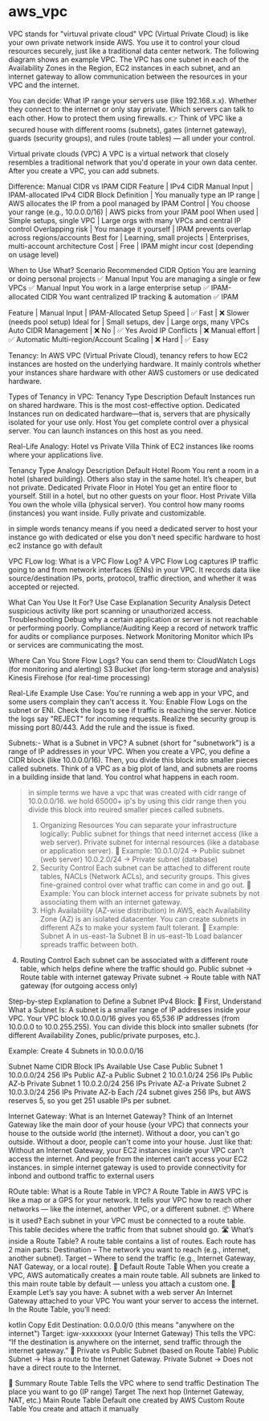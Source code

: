 # aws_vpc
VPC stands for "virtuval private cloud"
VPC (Virtual Private Cloud) is like your own private network inside AWS. You use it to control your cloud resources securely, just like a traditional data center network.
The following diagram shows an example VPC. The VPC has one subnet in each of the Availability Zones in the Region, EC2 instances in each subnet, and an internet gateway to allow communication between the resources in your VPC and the internet.

You can decide:
What IP range your servers use (like 192.168.x.x).
Whether they connect to the internet or only stay private.
Which servers can talk to each other.
How to protect them using firewalls.
👉 Think of VPC like a secured house with different rooms (subnets), gates (internet gateway), guards (security groups), and rules (route tables) — all under your control.

Virtual private clouds (VPC)
A VPC is a virtual network that closely resembles a traditional network that you'd operate in your own data center. After you create a VPC, you can add subnets.

Difference: Manual CIDR vs IPAM CIDR
Feature    | IPv4 CIDR Manual Input        | IPAM-allocated IPv4 CIDR Block
Definition | You manually type an IP range | AWS allocates the IP from a pool managed by IPAM
Control    | You choose your range (e.g., 10.0.0.0/16) | AWS picks from your IPAM pool
When used  | Simple setups, single VPC     | Large orgs with many VPCs and central IP control
Overlapping risk | You manage it yourself  | IPAM prevents overlap across regions/accounts
Best for   | Learning, small projects      | Enterprises, multi-account architecture
Cost       | Free                          | IPAM might incur cost (depending on usage level)

When to Use What?
Scenario	Recommended CIDR Option
You are learning or doing personal projects	✅ Manual Input
You are managing a single or few VPCs	✅ Manual Input
You work in a large enterprise setup	✅ IPAM-allocated CIDR
You want centralized IP tracking & automation	✅ IPAM

Feature     | Manual Input               | IPAM-Allocated
Setup Speed | ✅ Fast                   | ❌ Slower (needs pool setup)
Ideal for   | Small setups, dev          | Large orgs, many VPCs
Auto CIDR Management | ❌ No            | ✅ Yes
Avoid IP Conflicts   | ❌ Manual effort | ✅ Automatic
Multi-region/Account Scaling | ❌ Hard  | ✅ Easy

Tenancy:
In AWS VPC (Virtual Private Cloud), tenancy refers to how EC2 instances are hosted on the underlying hardware. 
It mainly controls whether your instances share hardware with other AWS customers or use dedicated hardware.

Types of Tenancy in VPC:
Tenancy Type	Description
Default	Instances run on shared hardware. This is the most cost-effective option.
Dedicated	Instances run on dedicated hardware—that is, servers that are physically isolated for your use only.
Host	You get complete control over a physical server. You can launch instances on this host as you need.

 Real-Life Analogy: Hotel vs Private Villa
Think of EC2 instances like rooms where your applications live.

Tenancy Type	Analogy	Description
Default	Hotel Room	You rent a room in a hotel (shared building). Others also stay in the same hotel. It’s cheaper, but not private.
Dedicated	Private Floor in Hotel	You get an entire floor to yourself. Still in a hotel, but no other guests on your floor.
Host	Private Villa	You own the whole villa (physical server). You control how many rooms (instances) you want inside. Fully private and customizable.

in simple words tenancy means if you need a dedicated server to host your instance go with dedicated or else you don't need specific hardware to host ec2 instance go with default

VPC FLow log:
 What is a VPC Flow Log?
A VPC Flow Log captures IP traffic going to and from network interfaces (ENIs) in your VPC. It records data like source/destination IPs, ports, protocol, traffic direction, and whether it was accepted or rejected.

What Can You Use It For?
Use Case	Explanation
Security Analysis	Detect suspicious activity like port scanning or unauthorized access.
Troubleshooting	Debug why a certain application or server is not reachable or performing poorly.
Compliance/Auditing	Keep a record of network traffic for audits or compliance purposes.
Network Monitoring	Monitor which IPs or services are communicating the most.

Where Can You Store Flow Logs?
You can send them to:
CloudWatch Logs (for monitoring and alerting)
S3 Bucket (for long-term storage and analysis)
Kinesis Firehose (for real-time processing)

Real-Life Example Use Case:
You're running a web app in your VPC, and some users complain they can't access it. You:
Enable Flow Logs on the subnet or ENI.
Check the logs to see if traffic is reaching the server.
Notice the logs say "REJECT" for incoming requests.
Realize the security group is missing port 80/443.
Add the rule and the issue is fixed.
>>>>>>>

Subnets:- 
What is a Subnet in VPC?
A subnet (short for "subnetwork") is a range of IP addresses in your VPC. When you create a VPC, you define a CIDR block (like 10.0.0.0/16). Then, you divide this block into smaller pieces called subnets.
Think of a VPC as a big plot of land, and subnets are rooms in a building inside that land. You control what happens in each room.
> in simple terms we have a vpc that was created with cidr range of 10.0.0.0/16. we hold 65000+ ip's by using this cidr range then you divide this block into reuired smaller pieces called subnets.
> 1. Organizing Resources
You can separate your infrastructure logically:
Public subnet for things that need internet access (like a web server).
Private subnet for internal resources (like a database or application server).
📌 Example:
10.0.1.0/24 → Public subnet (web server)
10.0.2.0/24 → Private subnet (database)
> 2. Security Control
Each subnet can be attached to different route tables, NACLs (Network ACLs), and security groups. This gives fine-grained control over what traffic can come in and go out.
📌 Example:
You can block internet access for private subnets by not associating them with an internet gateway.
>3. High Availability (AZ-wise distribution)
In AWS, each Availability Zone (AZ) is an isolated datacenter. You can create subnets in different AZs to make your system fault tolerant.
📌 Example:
Subnet A in us-east-1a
Subnet B in us-east-1b
Load balancer spreads traffic between both.
4. Routing Control
Each subnet can be associated with a different route table, which helps define where the traffic should go.
Public subnet → Route table with internet gateway
Private subnet → Route table with NAT gateway (for outgoing access only)

Step-by-step Explanation to Define a Subnet IPv4 Block:
🧠 First, Understand What a Subnet Is:
A subnet is a smaller range of IP addresses inside your VPC.
Your VPC block 10.0.0.0/16 gives you 65,536 IP addresses (from 10.0.0.0 to 10.0.255.255).
You can divide this block into smaller subnets (for different Availability Zones, public/private purposes, etc.).

 Example: Create 4 Subnets in 10.0.0.0/16

Subnet Name	CIDR Block	IPs Available	Use Case
Public Subnet 1	10.0.0.0/24	256 IPs	Public AZ-a
Public Subnet 2	10.0.1.0/24	256 IPs	Public AZ-b
Private Subnet 1	10.0.2.0/24	256 IPs	Private AZ-a
Private Subnet 2	10.0.3.0/24	256 IPs	Private AZ-b
Each /24 subnet gives 256 IPs, but AWS reserves 5, so you get 251 usable IPs per subnet.

Internet Gateway:
What is an Internet Gateway?
Think of an Internet Gateway like the main door of your house (your VPC) that connects your house to the outside world (the internet).
Without a door, you can't go outside.
Without a door, people can't come into your house.
Just like that:
Without an Internet Gateway, your EC2 instances inside your VPC can’t access the internet.
And people from the internet can’t access your EC2 instances.
in simple internet gateway is used to provide connectivity for inbond and outbond traffic to external users

ROute table:
What is a Route Table in VPC?
A Route Table in AWS VPC is like a map or a GPS for your network.
It tells your VPC how to reach other networks — like the internet, another VPC, or a different subnet.
📦 Where is it used?
Each subnet in your VPC must be connected to a route table.
This table decides where the traffic from that subnet should go.
🛣️ What’s inside a Route Table?
A route table contains a list of routes.
Each route has 2 main parts:
Destination – The network you want to reach (e.g., internet, another subnet).
Target – Where to send the traffic (e.g., Internet Gateway, NAT Gateway, or a local route).
🧠 Default Route Table
When you create a VPC, AWS automatically creates a main route table.
All subnets are linked to this main route table by default — unless you attach a custom one.
🧭 Example
Let’s say you have:
A subnet with a web server
An Internet Gateway attached to your VPC
You want your server to access the internet.
In the Route Table, you’ll need:

kotlin
Copy
Edit
Destination: 0.0.0.0/0     (this means "anywhere on the internet")
Target:      igw-xxxxxxxx   (your Internet Gateway)
This tells the VPC:
“If the destination is anywhere on the internet, send traffic through the internet gateway.”
🔐 Private vs Public Subnet (based on Route Table)
Public Subnet → Has a route to the Internet Gateway.
Private Subnet → Does not have a direct route to the Internet.

🎯 Summary
Route Table	Tells the VPC where to send traffic
Destination	The place you want to go (IP range)
Target	The next hop (Internet Gateway, NAT, etc.)
Main Route Table	Default one created by AWS
Custom Route Table	You create and attach it manually






























